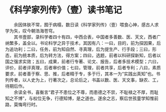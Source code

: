 # 《科学家列传》（壹）读书笔记
&emsp;&emsp;余因体肤不常，囿于病榻，数日读《科学家列传》（壹）喂食心神，感古人求学为矢，叹今朝浩海苍穹。  
&emsp;&emsp;其书壹部，录科学者四十有四，中西合表，中国者多善数、医、天文，西者广纳繁多，盖全以。书论科学之异于技术，其因有八：一曰，目的，前为探因果，后为追功利；二曰，任务，前为知自然、寻真理，后为提生产、行手段；三曰，形态，前为统本质，后为转方法，得方案；四曰，选题，前者以科研探新知，后者以国之强求实效；五曰，成果，前者行专著、论文、报告，后者多技术模型；六曰，评价，前者评真理，后者审价值；七曰，管理，前者共享，后者专利；八曰，素质要求，前者善于察、思、推，后者精于专，多于行，其本一为“实践出真知”也。书列传者，以人史为上，行著次之，总论后之，书盖以数、医、天文事，缺农、工，待期后作。  
&emsp;&emsp;余读全书，喜衡言“君子不患位之不尊，而患德之不崇，不耻禄之不厚，而耻知之不博”，与权位无争，行德知博，是之道也。遂余之志，察后世孩童学知惟前路，莫悔弯行时。  